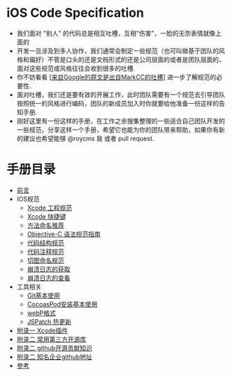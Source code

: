 
# iOS Code Specification
* 我们面对 "别人" 的代码总是相互吐槽，互相"伤害"，一脸的无奈表情就像上面的
* 开发一旦涉及到多人协作，我们通常会制定一些规范（也可叫做基于团队的风格和偏好）不管是口头的还是文档形式的还是公司层面的或者是团队层面的，
面对这些规范或风格往往会收到很多的吐槽.
* 你不妨看看 [[来自Google的原文是出自MarkCC的吐槽]](why.md) 进一步了解规范的必要性.
* 面对吐槽，我们还是要有效的开展工作，此时团队需要有一个规范去引导团队按照统一的风格进行编码，团队的新成员加入时你就要给他准备一份这样的告知手册.
* 刚好这里有一份这样的手册，在工作之余搜集整理的一些适合自己团队开发的一些规范，分享这样一个手册，希望它也能为你的团队带来帮助，如果你有新的建议也希望能够 @roycms 我 或者 pull request.

# 手册目录

* [前言](guide/why.md)
* IOS规范
    * [Xcode 工程规范](guide/xcode-project.md)     
    * [Xcode 快捷键](guide/xcodeShortcuts.md)  
    * [方法命名推荐](guide/naming-methods.md)
    * [Objective-C 语法规范指南](guide/objective-c-style-guide.md)
    * [代码结构规范](guide/code-structure.md)
    * [代码注释规范](guide/code-comments.md)
    * [切图命名规范](guide/naming-cutImage.md)   
    * [崩溃日志的获取](guide/crash_log.md)   
    * [崩溃日志的查看](guide/crash.md)   
* 工具相关
    * [Git基本使用](guide/git-basic.md)   
    * [CocoasPod安装基本使用](guide/cocoasPod-basic.md)   
    * [webP格式](guide/webP.md)    
    * [JSPatch 热更新](guide/http://jspatch.com/Docs/intro)   
* [附录一 Xcode插件](guide/xcode-plugins.md)
* [附录二 常用第三方开源库](guide/library.md)
* [附录二 github开源贡献知识](guide/open_source.md)
* [附录二 知名企业github地址](guide/github_url.md)
* [参考](guide/reference.md)
